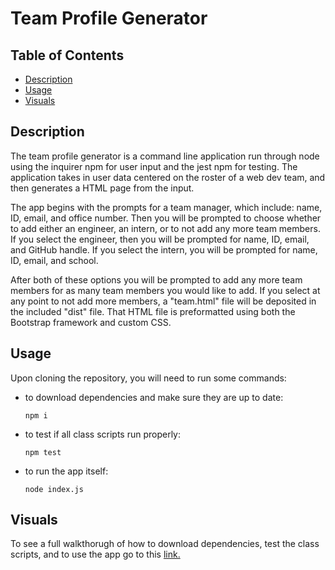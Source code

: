 # Team Profile Generator

## Table of Contents 
* [Description](#description)
* [Usage](#usage)
* [Visuals](#visuals)

## Description

The team profile generator is a command line application run through node using the inquirer npm for user input and the jest npm for testing. The application takes in user data centered on the roster of a web dev team, and then generates a HTML page from the input. 

The app begins with the prompts for a team manager, which include: name, ID, email, and office number. Then you will be prompted to choose whether to add either an engineer, an intern, or to not add any more team members. If you select the engineer, then you will be prompted for name, ID, email, and GitHub handle. If you select the intern, you will be prompted for name, ID, email, and school. 

After both of these options you will be prompted to add any more team members for as many team members you would like to add. If you select at any point to not add more members, a "team.html" file will be deposited in the included "dist" file. That HTML file is preformatted using both the Bootstrap framework and custom CSS.

## Usage

Upon cloning the repository, you will need to run some commands:

* to download dependencies and make sure they are up to date:

    ```
    npm i
    ```
* to test if all class scripts run properly:

    ```
    npm test
    ```
* to run the app itself:

    ```
    node index.js
    ```

## Visuals

To see a full walkthorugh of how to download dependencies, test the class scripts, and to use the app go to this [link.]()